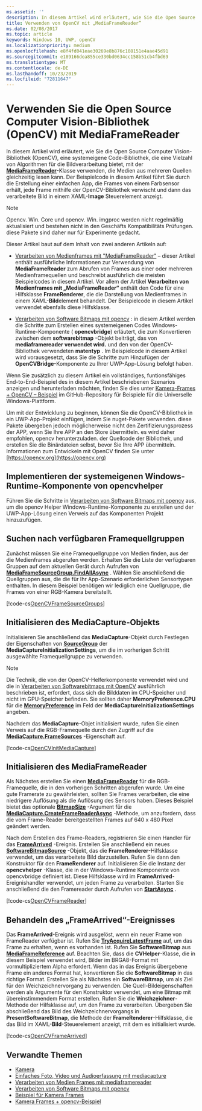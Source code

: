 ```yaml
---
ms.assetid: ''
description: In diesem Artikel wird erläutert, wie Sie die Open Source Computer Vision-Bibliothek (OpenCV) mit der MediaFrameReader-Klasse verwenden.
title: Verwenden von OpenCV mit „MediaFrameReader”
ms.date: 02/08/2017
ms.topic: article
keywords: Windows 10, UWP, openCV
ms.localizationpriority: medium
ms.openlocfilehash: e8f4fd041eae30269e8b876c108151e4aae45d91
ms.sourcegitcommit: e189166dea855ce330bd0634cc158b51cb4fbd69
ms.translationtype: MT
ms.contentlocale: de-DE
ms.lasthandoff: 10/23/2019
ms.locfileid: "72811647"
---
```

# <a name="use-the-open-source-computer-vision-library-opencv-with-mediaframereader"></a>Verwenden Sie die Open Source Computer Vision-Bibliothek (OpenCV) mit MediaFrameReader

In diesem Artikel wird erläutert, wie Sie die Open Source Computer Vision-Bibliothek (OpenCV), eine systemeigene Code-Bibliothek, die eine Vielzahl von Algorithmen für die Bildverarbeitung bietet, mit der [**MediaFrameReader**](https://docs.microsoft.com/uwp/api/Windows.Media.Capture.Frames.MediaFrameReader)-Klasse verwenden, die Medien aus mehreren Quellen gleichzeitig lesen kann. Der Beispielcode in diesem Artikel führt Sie durch die Erstellung einer einfachen App, die Frames von einem Farbsensor erhält, jede Frame mithilfe der OpenCV-Bibliothek verwischt und dann das verarbeitete Bild in einem XAML-**Image** Steuerelement anzeigt. 

>[!NOTE]
>Opencv. Win. Core und opencv. Win. imgproc werden nicht regelmäßig aktualisiert und bestehen nicht in den Geschäfts Kompatibilitäts Prüfungen. diese Pakete sind daher nur für Experimente gedacht.

Dieser Artikel baut auf dem Inhalt von zwei anderen Artikeln auf:

* [Verarbeiten von Medienframes mit "MediaFrameReader"](process-media-frames-with-mediaframereader.md) – dieser Artikel enthält ausführliche Informationen zur Verwendung von **MediaFrameReader** zum Abrufen von Frames aus einer oder mehreren Medienframequellen und beschreibt ausführlich die meisten Beispielcodes in diesem Artikel. Vor allem der Artikel **Verarbeiten von Medienframes mit „MediaFrameReader“** enthält den Code für eine Hilfsklasse **FrameRenderer**, die die Darstellung von Medienframes in einem XAML-**Bild**element behandelt. Der Beispielcode in diesem Artikel verwendet ebenfalls diese Hilfsklasse.

* [Verarbeiten von Software Bitmaps mit opencv](process-software-bitmaps-with-opencv.md) : in diesem Artikel werden die Schritte zum Erstellen eines systemeigenen Codes Windows-Runtime-Komponente ( **opencvbridge**) erläutert, die zum Konvertieren zwischen dem **softwarebitmap** -Objekt beiträgt, das von **mediaframereader verwendet wird.** und den von der OpenCV-Bibliothek verwendeten **matentyp** . Im Beispielcode in diesem Artikel wird vorausgesetzt, dass Sie die Schritte zum Hinzufügen der **OpenCVBridge**-Komponente zu Ihrer UWP-App-Lösung befolgt haben.

Wenn Sie zusätzlich zu diesem Artikel ein vollständiges, funtionsfähiges End-to-End-Beispiel des in diesem Artikel beschriebenen Szenarios anzeigen und herunterladen möchten, finden Sie dies unter [Kamera-Frames + OpenCV – Beispiel](https://go.microsoft.com/fwlink/?linkid=854003) im GitHub-Repository für Beispiele für die Universelle Windows-Plattform.

Um mit der Entwicklung zu beginnen, können Sie die OpenCV-Bibliothek in ein UWP-App-Projekt einfügen, indem Sie nuget-Pakete verwenden. diese Pakete übergeben jedoch möglicherweise nicht den Zertifizierungsprozess der APP, wenn Sie Ihre APP an den Store übermitteln. es wird daher empfohlen, opencv herunterzuladen. der Quellcode der Bibliothek, und erstellen Sie die Binärdateien selbst, bevor Sie Ihre APP übermitteln. Informationen zum Entwickeln mit OpenCV finden Sie unter [https://opencv.org](https://opencv.org)


## <a name="implement-the-opencvhelper-native-windows-runtime-component"></a>Implementieren der systemeigenen Windows-Runtime-Komponente von opencvhelper
Führen Sie die Schritte in [Verarbeiten von Software Bitmaps mit opencv](process-software-bitmaps-with-opencv.md) aus, um die opencv Helper Windows-Runtime-Komponente zu erstellen und der UWP-App-Lösung einen Verweis auf das Komponenten Projekt hinzuzufügen.

## <a name="find-available-frame-source-groups"></a>Suchen nach verfügbaren Framequellgruppen
Zunächst müssen Sie eine Framequellgruppe von Medien finden, aus der die Medienframes abgerufen werden. Erhalten Sie die Liste der verfügbaren Gruppen auf dem aktuellen Gerät durch Aufrufen von **[MediaFrameSourceGroup.FindAllAsync](https://docs.microsoft.com/uwp/api/windows.media.capture.frames.mediaframesourcegroup.FindAllAsync)** . Wählen Sie anschließend die Quellgruppen aus, die die für Ihr App-Szenario erforderlichen Sensortypen enthalten. In diesem Beispiel benötigen wir lediglich eine Quellgruppe, die Frames von einer RGB-Kamera bereitstellt.

[!code-cs[OpenCVFrameSourceGroups](./code/Frames_Win10/Frames_Win10/MainPage.OpenCV.xaml.cs#SnippetOpenCVFrameSourceGroups)]

## <a name="initialize-the-mediacapture-object"></a>Initialisieren des MediaCapture-Objekts
Initialisieren Sie anschließend das **MediaCapture**-Objekt durch Festlegen der Eigenschaften von **[SourceGroup](https://docs.microsoft.com/uwp/api/windows.media.capture.mediacaptureinitializationsettings.SourceGroup)** der **MediaCaptureInitializationSettings**, um die im vorherigen Schritt ausgewählte Framequellgruppe zu verwenden.

> [!NOTE] 
> Die Technik, die von der OpenCV-Helferkomponente verwendet wird und die in [Verarbeiten von Softwarebitmaps mit OpenCV](process-software-bitmaps-with-opencv.md) ausführlich beschrieben ist, erfordert, dass sich die Bilddaten im CPU-Speicher und nicht im GPU-Speicher befinden. Sie sollten daher **MemoryPreference.CPU** für die **[MemoryPreference](https://docs.microsoft.com/uwp/api/windows.media.capture.mediacaptureinitializationsettings.MemoryPreference)** im Feld der **MediaCaptureInitializationSettings** angeben.

Nachdem das **MediaCapture**-Objet initialisiert wurde, rufen Sie einen Verweis auf die RGB-Framequelle durch den Zugriff auf die **[MediaCapture.FrameSources](https://docs.microsoft.com/uwp/api/windows.media.capture.mediacapture.FrameSources)** -Eigenschaft auf.

[!code-cs[OpenCVInitMediaCapture](./code/Frames_Win10/Frames_Win10/MainPage.OpenCV.xaml.cs#SnippetOpenCVInitMediaCapture)]

## <a name="initialize-the-mediaframereader"></a>Initialisieren des MediaFrameReader
Als Nächstes erstellen Sie einen [**MediaFrameReader**](https://docs.microsoft.com/uwp/api/Windows.Media.Capture.Frames.MediaFrameReader) für die RGB-Framequelle, die in den vorherigen Schritten abgerufen wurde. Um eine gute Framerate zu gewährleisten, sollten Sie Frames verarbeiten, die eine niedrigere Auflösung als die Auflösung des Sensors haben. Dieses Beispiel bietet das optionale **[BitmapSize](https://docs.microsoft.com/uwp/api/windows.graphics.imaging.bitmapsize)** -Argument für die **[MediaCapture.CreateFrameReaderAsync](https://docs.microsoft.com/uwp/api/windows.media.capture.mediacapture.createframereaderasync)** -Methode, um anzufordern, dass die vom Frame-Reader bereitgestellten Frames auf 640 x 480 Pixel geändert werden.

Nach dem Erstellen des Frame-Readers, registrieren Sie einen Handler für das **[FrameArrived](https://docs.microsoft.com/uwp/api/windows.media.capture.frames.mediaframereader.FrameArrived)** -Ereignis. Erstellen Sie anschließend ein neues **[SoftwareBitmapSource](https://docs.microsoft.com/uwp/api/windows.ui.xaml.media.imaging.softwarebitmapsource)** -Objekt, das die **FrameRenderer**-Hilfsklasse verwendet, um das verarbeitete Bild darzustellen. Rufen Sie dann den Konstruktor für den **FrameRenderer** auf. Initialisieren Sie die Instanz der **opencvhelper** -Klasse, die in der Windows-Runtime Komponente von opencvbridge definiert ist. Diese Hilfsklasse wird im **FrameArrived**-Ereignishandler verwendet, um jeden Frame zu verarbeiten. Starten Sie anschließend die den Framereader durch Aufrufen von **[StartAsync](https://docs.microsoft.com/uwp/api/windows.media.capture.frames.mediaframereader.StartAsync)** .

[!code-cs[OpenCVFrameReader](./code/Frames_Win10/Frames_Win10/MainPage.OpenCV.xaml.cs#SnippetOpenCVFrameReader)]


## <a name="handle-the-framearrived-event"></a>Behandeln des „FrameArrived“-Ereignisses
Das **FrameArrived**-Ereignis wird ausgelöst, wenn ein neuer Frame von FrameReader verfügbar ist. Rufen Sie **[TryAcquireLatestFrame](https://docs.microsoft.com/uwp/api/windows.media.capture.frames.mediaframereader.TryAcquireLatestFrame)** auf, um das Frame zu erhalten, wenn es vorhanden ist. Rufen Sie **SoftwareBitmap** aus **[MediaFrameReference](https://docs.microsoft.com/uwp/api/windows.media.capture.frames.mediaframereference)** auf. Beachten Sie, dass die **CVHelper**-Klasse, die in diesem Beispiel verwendet wird, Bilder im BRGA8-Format mit vormultipliziertem Alpha erfordert. Wenn das in das Ereignis übergebene Frame ein anderes Format hat, konvertieren Sie die **SoftwareBitmap** in das richtige Format. Erstellen Sie als Nächstes ein **SoftwareBitmap**, um als Ziel für den Weichzeichnervorgang zu verwenden. Die Quell-Bildeigenschaften werden als Argumente für den Konstruktor verwendet, um eine Bitmap mit übereinstimmendem Format erstellen. Rufen Sie die **Weichzeichner**-Methode der Hilfsklasse auf, um den Frame zu verarbeiten. Übergeben Sie abschließend das Bild des Weichzeichnervorgangs in **PresentSoftwareBitmap**, die Methode der **FrameRenderer**-Hilfsklasse, die das Bild im XAML-**Bild**-Steuerelement anzeigt, mit dem es initialisiert wurde.

[!code-cs[OpenCVFrameArrived](./code/Frames_Win10/Frames_Win10/MainPage.OpenCV.xaml.cs#SnippetOpenCVFrameArrived)]

## <a name="related-topics"></a>Verwandte Themen

* [Kamera](camera.md)
* [Einfaches Foto, Video und Audioerfassung mit mediacapture](basic-photo-video-and-audio-capture-with-MediaCapture.md)
* [Verarbeiten von Medien Frames mit mediaframereader](process-media-frames-with-mediaframereader.md)
* [Verarbeiten von Software Bitmaps mit opencv](process-software-bitmaps-with-opencv.md)
* [Beispiel für Kamera Frames](https://go.microsoft.com/fwlink/?LinkId=823230)
* [Kamera Frames + opencv-Beispiel](https://go.microsoft.com/fwlink/?linkid=854003)
 

 




